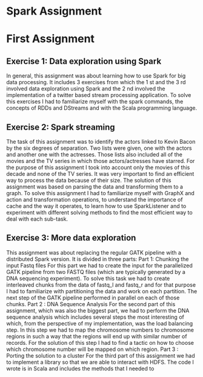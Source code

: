 # Spark Assignment

# First Assignment

## Exercise 1: Data exploration using Spark

In general, this assignment was about learning how to use Spark for big data
processing. It includes 3 exercises from which the 1 st and the 3 rd involved data
exploration using Spark and the 2 nd involved the implementation of a twitter
based stream processing application.
To solve this exercises I had to familiarize myself with the spark commands, the
concepts of RDDs and DStreams and with the Scala programming language.

## Exercise 2: Spark streaming
The task of this assignment was to identify the actors linked to Kevin Bacon by
the six degrees of separation. Two lists were given, one with the actors and
another one with the actresses. Those lists also included all of the movies and
the TV series in which those actors/actresses have starred. For the purpose of
this assignment I took into account only the movies of this decade and none of
the TV series. It was very important to find an efficient way to process the data
because of their size.
The solution of this assignment was based on parsing the data and transforming
them to a graph. To solve this assignment I had to familiarize myself with GraphX
and action and transformation operations, to understand the importance of
cache and the way it operates, to learn how to use SparkListener and to
experiment with different solving methods to find the most efficient way to deal
with each sub-task.

## Exercise 3: More data exploration

This assignment was about replacing the regular GATK pipeline with a distributed
Spark version. It is divided in three parts:
Part 1: Chunking the input Fastq files
For this part we had to create the input for the parallelized GATK pipeline from
two FASTQ files (which are typically generated by a DNA sequencing
experiment). To solve this task we had to create interleaved chunks from the
data of fastq_l and fastq_r and for that purpose I had to familiarize with
partitioning the data and work on each partition. The next step of the GATK
pipeline performed in parallel on each of those chunks.
Part 2 : DNA Sequence Analysis
For the second part of this assignment, which was also the biggest part, we had
to perform the DNA sequence analysis which includes several steps the most
interesting of which, from the perspective of my implementation, was the load
balancing step. In this step we had to map the chromosome numbers to
chromosome regions in such a way that the regions will end up with similar
number of records. For the solution of this step I had to find a tactic on how to
choose which chromosome number will be mapped on which region.
Part 3 : Porting the solution to a cluster
For the third part of this assignment we had to implement a library so that we
are able to interact with HDFS. The code I wrote is in Scala and includes the
methods that I needed to
